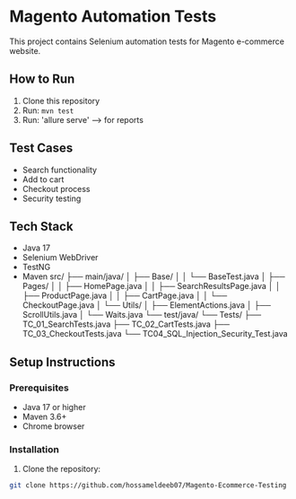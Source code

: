 # Magento Automation Tests

This project contains Selenium automation tests for Magento e-commerce website.

## How to Run
1. Clone this repository
2. Run: `mvn test`
3. Run: 'allure serve' --> for reports

## Test Cases
- Search functionality
- Add to cart
- Checkout process  
- Security testing

## Tech Stack
- Java 17
- Selenium WebDriver
- TestNG
- Maven
src/
├── main/java/
│   ├── Base/
│   │   └── BaseTest.java
│   ├── Pages/
│   │   ├── HomePage.java
│   │   ├── SearchResultsPage.java
│   │   ├── ProductPage.java
│   │   ├── CartPage.java
│   │   └── CheckoutPage.java
│   └── Utils/
│       ├── ElementActions.java
│       ├── ScrollUtils.java
│       └── Waits.java
└── test/java/
└── Tests/
├── TC_01_SearchTests.java
├── TC_02_CartTests.java
├── TC_03_CheckoutTests.java
└── TC04_SQL_Injection_Security_Test.java

## Setup Instructions

### Prerequisites
- Java 17 or higher
- Maven 3.6+
- Chrome browser

### Installation
1. Clone the repository:
```bash
git clone https://github.com/hossameldeeb07/Magento-Ecommerce-Testing